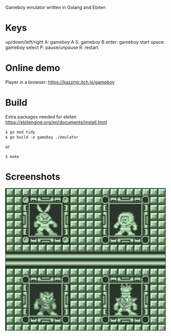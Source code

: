 Gameboy emulator written in Golang and Ebiten

# Keys

up/down/left/right
A: gameboy A
S: gameboy B
enter: gameboy start
space: gameboy select
P: pause/unpause
R: restart

# Online demo

Player in a browser:
https://kazzmir.itch.io/gameboy

# Build

Extra packages needed for ebiten
https://ebitengine.org/en/documents/install.html

```
$ go mod tidy
$ go build -o gameboy ./emulator
```
or
```
$ make
```

# Screenshots
![megaman](./images/screenshot.png)
